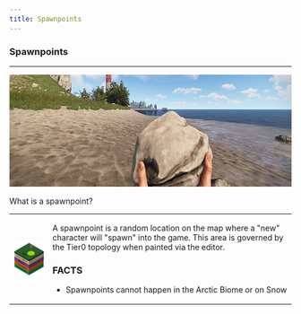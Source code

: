 ```yaml
---
title: Spawnpoints
---
```


<h3>Spawnpoints</h3>
<hr>
<center><img height="200" src="wiki/images/spawn.png"></center>

<p>What is a spawnpoint?</p>
<table>
<td><img src="wiki/images/spawnpoint.png"></td>
<td><p>A spawnpoint is a random location on the map where a "new" character will "spawn" into the game.  This area is governed by the Tier0 topology when painted via the editor.</p>
<h3>FACTS</h3>
<ul>
  <li>Spawnpoints cannot happen in the Arctic Biome or on Snow</li>
</ul>
</td>
</table>

